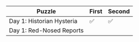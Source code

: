 | Puzzle                                 | First  | Second |
|----------------------------------------|--------|--------|
| Day 1: Historian Hysteria              |   ✅   |   ✅   |
| Day 1: Red-Nosed Reports               |        |        |

